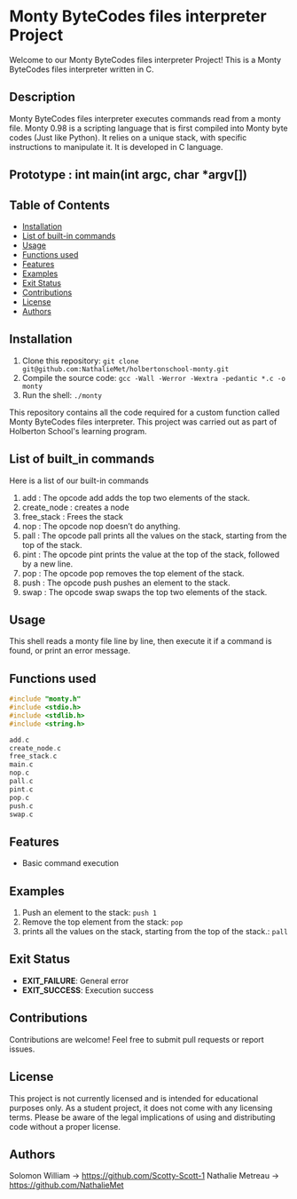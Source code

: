 # Monty ByteCodes files interpreter Project

Welcome to our Monty ByteCodes files interpreter Project! This is a Monty ByteCodes files interpreter written in C.

## Description
Monty ByteCodes files interpreter executes commands read from a monty file. Monty 0.98 is a scripting language that is first compiled into Monty byte codes (Just like Python). It relies on a unique stack, with specific instructions to manipulate it.
It is developed in C language.

## Prototype : int main(int argc, char *argv[])

## Table of Contents
- [Installation](#installation)
- [List of built-in commands](#list-of-built_in-commands)
- [Usage](#usage)
- [Functions used](#functions-used)
- [Features](#features)
- [Examples](#examples)
- [Exit Status](#exit-status)
- [Contributions](#contributions)
- [License](#license)
- [Authors](#authors)

## Installation
1. Clone this repository: `git clone git@github.com:NathalieMet/holbertonschool-monty.git`
2. Compile the source code: `gcc -Wall -Werror -Wextra -pedantic *.c -o monty`
3. Run the shell: `./monty`

This repository contains all the code required for a custom function called Monty ByteCodes files interpreter. This project was carried out as part of Holberton School's learning program.

## List of built_in commands
Here is a list of our built-in commands
1. add : The opcode add adds the top two elements of the stack.
2. create_node : creates a node
3. free_stack : Frees the stack
4. nop : The opcode nop doesn’t do anything.
5. pall : The opcode pall prints all the values on the stack, starting from the top of the stack.
6. pint : The opcode pint prints the value at the top of the stack, followed by a new line.
7. pop : The opcode pop removes the top element of the stack.
8. push : The opcode push pushes an element to the stack.
9. swap : The opcode swap swaps the top two elements of the stack.

## Usage
This shell reads a monty file line by line, then execute it if a command is found, or print an error message.

## Functions used
``` c
#include "monty.h"
#include <stdio.h>
#include <stdlib.h>
#include <string.h>

add.c
create_node.c
free_stack.c
main.c
nop.c
pall.c
pint.c
pop.c
push.c
swap.c

```
## Features
- Basic command execution

## Examples
1. Push an element to the stack: `push 1`
2. Remove the top element from the stack: `pop`
3. prints all the values on the stack, starting from the top of the stack.: `pall`

## Exit Status
- **EXIT_FAILURE**: General error
- **EXIT_SUCCESS**: Execution success

## Contributions
Contributions are welcome! Feel free to submit pull requests or report issues.

## License
This project is not currently licensed and is intended for educational purposes only. As a student project, it does not come with any licensing terms. Please be aware of the legal implications of using and distributing code without a proper license.

## Authors
Solomon William -> https://github.com/Scotty-Scott-1
Nathalie Metreau -> https://github.com/NathalieMet
